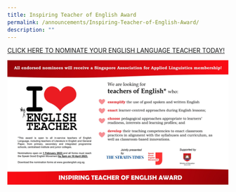 ```yaml
---
title: Inspiring Teacher of English Award
permalink: /announcements/Inspiring-Teacher-of-English-Award/
description: ""
---
```

[CLICK HERE TO NOMINATE YOUR ENGLISH LANGUAGE TEACHER TODAY!](https://www.languagecouncils.sg/goodenglish/inspiring-teacher-of-english-award/nomination-information)

![](/images/Annoucements/Inspiring%20teacher%20of%20english%20award%20nomination.png)